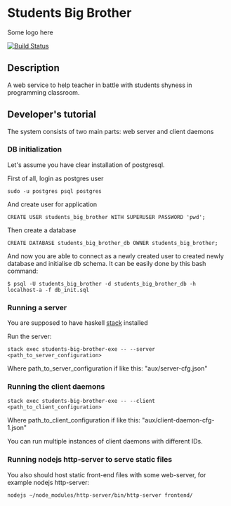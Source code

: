 # Students Big Brother

Some logo here

[![Build Status](https://travis-ci.org/geo2a/sbb-travis-test.svg?branch=master)](https://travis-ci.org/geo2a/sbb-travis-test)

## Description

A web service to help teacher in battle with students shyness in programming classroom.

## Developer's tutorial

The system consists of two main parts: web server and client daemons

### DB initialization

Let's assume you have clear installation of postgresql.

First of all, login as postgres user

```
sudo -u postgres psql postgres
```

And create user for application

```
CREATE USER students_big_brother WITH SUPERUSER PASSWORD 'pwd';
```

Then create a database

```
CREATE DATABASE students_big_brother_db OWNER students_big_brother;
```

And now you are able to connect as a newly created user to created newly
database and initialise db schema. It can be easily done by this bash command:

```
$ psql -U students_big_brother -d students_big_brother_db -h localhost-a -f db_init.sql
```

### Running a server

You are supposed to have haskell [stack](http://docs.haskellstack.org/en/stable/README.html) installed

Run the server:

```
stack exec students-big-brother-exe -- --server <path_to_server_configuration>
```

Where path_to_server_configuration if like this: "aux/server-cfg.json"

### Running the client daemons

```
stack exec students-big-brother-exe -- --client <path_to_client_configuration>
```

Where path_to_client_configuration if like this: "aux/client-daemon-cfg-1.json"

You can run multiple instances of client daemons with different IDs.

### Running nodejs http-server to serve static files

You also should host static front-end files with some web-server, for example nodejs http-server:

```
nodejs ~/node_modules/http-server/bin/http-server frontend/
```
